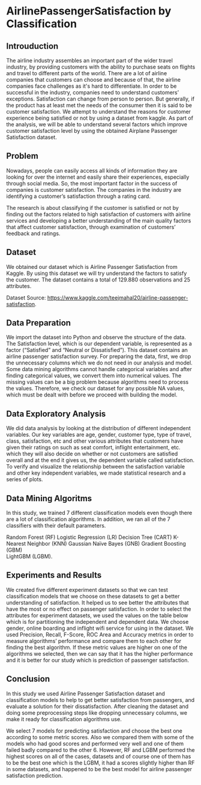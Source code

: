 # AirlinePassengerSatisfaction by Classification

## Introuduction

The airline industry assembles an important part of the wider travel industry, by providing customers with the ability to purchase seats on flights and travel to different parts of the world.  There are a lot of airline companies that customers can choose and because of that, the airline companies face challenges as it's hard to differentiate. In order to be successful in the industry, companies need to understand customers’ exceptions. Satisfaction can change from person to person. But generally, if the product has at least met the needs of the consumer then it is said to be customer satisfaction. We attempt to understand the reasons for customer experience being satisfied or not by using a dataset from kaggle. As part of the analysis, we will be able to understand several factors which improve customer satisfaction level by using the obtained Airplane Passenger Satisfaction dataset.

## Problem 

Nowadays, people can easily access all kinds of information they are looking for over the internet and easily share their experiences, especially through social media. So, the most important factor in the success of companies is customer satisfaction. The companies in the industry are identifying a customer’s satisfaction through a rating card.

The research is about classifying if the customer is satisfied or not by finding out the factors related to high satisfaction of customers with airline services and developing a better understanding of the main quality factors that affect customer satisfaction, through examination of customers’ feedback and ratings.

## Dataset

We obtained our dataset which is Airline Passenger Satisfaction from Kaggle. By using this dataset we will try understand the factors to satisfy the customer. The dataset contains a total of 129.880 observations and 25 attributes. 

Dataset Source: https://www.kaggle.com/teejmahal20/airline-passenger-satisfaction. 

## Data Preparation

We import the dataset into Python and observe the structure of the data. The Satisfaction level, which is our dependent variable, is represented as a factor (“Satisfied” and “Neutral or Dissatisfied”). This dataset contains an airline passenger satisfaction survey. For preparing the data, first, we drop the unnecessary columns which we do not need in our analysis and model. Some data mining algorithms cannot handle categorical variables and after finding categorical values, we convert them into numerical values. The missing values can be a big problem because algorithms need to process the values. Therefore, we check our dataset for any possible NA values, which must be dealt with before we proceed with building the model.

## Data Exploratory Analysis

We did data analysis by looking at the distribution of different independent variables. Our
key variables are age, gender, customer type, type of travel, class, satisfaction, etc and other
various attributes that customers have given their ratings on such as seat comfort, inflight
entertainment, etc. which they will also decide on whether or not customers are satisfied overall
and at the end it gives us, the dependent variable called satisfaction. To verify and visualize the
relationship between the satisfaction variable and other key independent variables, we made
statistical research and a series of plots.


## Data Mining Algoritms

In this study, we trained 7 different classification models even though there are a lot of
classification algorithms.  In addition, we ran all of the 7 classifiers with their default parameters.

Random Forest (RF)
Logistic Regression (LR)
Decision Tree (CART)
K-Nearest Neighbor (KNN)
Gaussian Naïve
Bayes (GNB)
Gradient Boosting (GBM)  
LightGBM (LGBM).

## Experiments and Results

We created five different experiment datasets so that we can test classification models that we
choose on these datasets to get a better understanding of satisfaction. It helped us to see better the
attributes that have the most or no effect on passenger satisfaction. In order to select the
attributes for experiment datasets, we used the values on the table below which is for partitioning
the independent and dependent data. We choose gender, online boarding and inflight wifi service for using
in the dataset. We used Precision, Recall, F-Score, ROC Area and Accuracy metrics in order to measure
algorithms’ performance and compare them to each other for finding the best algorithm. If these
metric values are higher on one of the algorithms we selected, then we can say that it has the
higher performance and it is better for our study which is prediction of passenger satisfaction.


## Conclusion

In this study we used Airline Passenger Satisfaction dataset and classification models to help to
get better satisfaction from passengers, and evaluate a solution for their dissatisfaction. After
cleaning the dataset and doing some preprocessing steps like dropping unnecessary columns, we
make it ready for classification algorithms use.

We select 7 models for predicting satisfaction and choose the best one according to some metric scores. Also we compared them with some of the models who had good scores and performed very well and one of them failed badly compared to the other 6. However, RF and LGBM performed the highest scores on all of the cases, datasets and of course one of them has to be the best one which is the LGBM, it had a scores slightly higher than RF in some datasets, and happened to be the best model for airline passenger satisfaction prediction.

